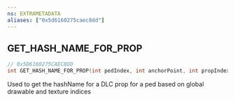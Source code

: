 ```yaml
---
ns: EXTRAMETADATA
aliases: ["0x5d6160275caec8dd"]
---
```

## GET_HASH_NAME_FOR_PROP

```c
// 0x5D6160275CAEC8DD
int GET_HASH_NAME_FOR_PROP(int pedIndex, int anchorPoint, int propIndex, int textureIndex);
```

Used to get the hashName for a DLC prop for a ped based on global drawable and texture indices

